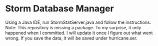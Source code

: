 # Storm Database Manager
Using a Java IDE, run StormStatServer.java and follow the instructions.
Note: This repository is missing a package. To my surprise, it only happened when I committed. I will update it once I figure out what went wrong.
If you save the data, it will be saved under hurricane.ser.

